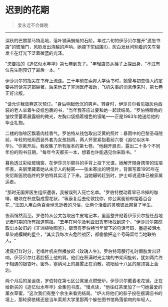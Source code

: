 # 迟到的花期  

> 爱永远不会嫌晚  

---

深秋的巴黎蒙马特高地，落叶铺满蜿蜒的石阶。年过六旬的伊莎贝尔推开"遗忘书店"的玻璃门，风铃发出清越的声响。她摘下驼绒围巾，灰白发丝间别着的矢车菊发卡在灯光下泛着微蓝的光泽。  

"您要找的《追忆似水年华》第七卷到货了。"年轻店员从梯子上探出身，"不过有位先生刚预订了最后一本。"  

伊莎贝尔的指尖在书脊上流连。三十年前在索邦大学读书时，她曾与初恋情人约定要共同读完这部巨著。后来他去了非洲医疗援助，飞机失事的消息传来时，第七卷正好出版。  

"请允许我放弃这次预订。"身后响起低沉的男声。转身时，伊莎贝尔看见银灰色西装的老人举着牛皮纸包裹的书，"当年我答应过要和她一起读结局。"罗伯特眼角的皱纹里蓄着晨露般的微光，左胸口袋插着褪色的钢笔——正是1983年她送给他的毕业礼物。  

二楼的咖啡区飘着肉桂香气。罗伯特从钱包取出泛黄的照片：暴雨中的巴黎圣母院前，年轻的他用西装外套为女孩挡雨，两人怀里紧抱着前六卷《追忆似水年华》。"你离开后，我收集了所有版本的第七卷。"他翻开扉页，露出二十多个不同年份的购书日期，"每年今天都买一本，想着也许能遇见你来取书。"  

暮色透过彩绘玻璃窗，在伊莎贝尔颤抖的手背上投下光谱。她解开随身携带的珐琅怀表，夹层里藏着她从未示人的秘密——张未寄出的明信片，背面写着1995年在突尼斯医院临终的罗伯特其实活了下来。当她辗转赶到时，护士却说遗体已被家属运走。  

"那时无国界医生组织遭袭，我被误列入死亡名单。"罗伯特搅动着早已冷掉的咖啡，糖块在杯底裂成雪花状，"等康复后去伦敦找你，你公寓窗前却摆着百合花..."法国人用白色百合悼念逝者的习俗，让两个活着的灵魂彼此祭奠了半生。  

夜雨悄然而至。罗伯特从公文包取出牛皮笔记本，里面整齐贴着伊莎贝尔担任战地记者时期的所有报道剪报。"去年在阿尔及利亚旧货市场找到这个，"伊莎贝尔突然取出本破旧的《非洲植物图鉴》，扉页有罗伯特当年留下的电话号码，墨迹被泪水晕染成模糊的星空，"其实我每次去危险战区，都偷偷把这个号码留给当地联络人。"  

凌晨打烊时分，老唱片机突然播放起《玫瑰人生》。罗伯特弯腰行礼时假肢发出轻响，伊莎贝尔红着脸搭上他的肩。他们在积满时光尘埃的书架间旋转，犹如两片终于相遇的银杏叶。窗外，塞纳河上的晨雾正在消散，初阳给十八区的屋顶镀上金边。  

两个月后的圣诞夜，罗伯特在第七区公寓里点燃壁炉。伊莎贝尔戴着老花镜，正在给新买的《追忆似水年华》全集包书皮。"慢点读，"他往红茶里加了一勺她最爱的薰衣草蜜，"这次我们有整个余生来看完结局。"炉火将他们的影子投在摆满旧书的墙上，那轮廓依稀还是当年索邦大学里那两个躲在图书馆角落偷吻的年轻人。